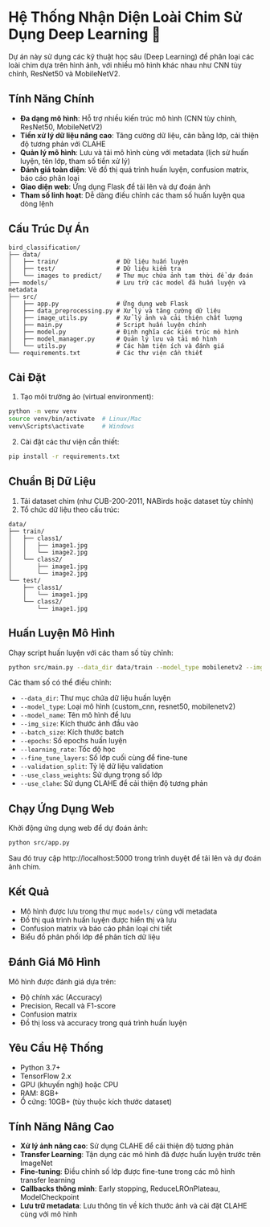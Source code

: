 # Hệ Thống Nhận Diện Loài Chim Sử Dụng Deep Learning 🦜

Dự án này sử dụng các kỹ thuật học sâu (Deep Learning) để phân loại các loài chim dựa trên hình ảnh, với nhiều mô hình khác nhau như CNN tùy chỉnh, ResNet50 và MobileNetV2.

## Tính Năng Chính

- **Đa dạng mô hình**: Hỗ trợ nhiều kiến trúc mô hình (CNN tùy chỉnh, ResNet50, MobileNetV2)
- **Tiền xử lý dữ liệu nâng cao**: Tăng cường dữ liệu, cân bằng lớp, cải thiện độ tương phản với CLAHE
- **Quản lý mô hình**: Lưu và tải mô hình cùng với metadata (lịch sử huấn luyện, tên lớp, tham số tiền xử lý)
- **Đánh giá toàn diện**: Vẽ đồ thị quá trình huấn luyện, confusion matrix, báo cáo phân loại
- **Giao diện web**: Ứng dụng Flask để tải lên và dự đoán ảnh
- **Tham số linh hoạt**: Dễ dàng điều chỉnh các tham số huấn luyện qua dòng lệnh

## Cấu Trúc Dự Án

```
bird_classification/
├── data/
│   ├── train/                # Dữ liệu huấn luyện
│   ├── test/                 # Dữ liệu kiểm tra
│   └── images to predict/    # Thư mục chứa ảnh tạm thời để dự đoán
├── models/                   # Lưu trữ các model đã huấn luyện và metadata
├── src/
│   ├── app.py                # Ứng dụng web Flask
│   ├── data_preprocessing.py # Xử lý và tăng cường dữ liệu
│   ├── image_utils.py        # Xử lý ảnh và cải thiện chất lượng
│   ├── main.py               # Script huấn luyện chính
│   ├── model.py              # Định nghĩa các kiến trúc mô hình
│   ├── model_manager.py      # Quản lý lưu và tải mô hình
│   └── utils.py              # Các hàm tiện ích và đánh giá
└── requirements.txt          # Các thư viện cần thiết
```

## Cài Đặt

1. Tạo môi trường ảo (virtual environment):
```bash
python -m venv venv
source venv/bin/activate  # Linux/Mac
venv\Scripts\activate     # Windows
```

2. Cài đặt các thư viện cần thiết:
```bash
pip install -r requirements.txt
```

## Chuẩn Bị Dữ Liệu

1. Tải dataset chim (như CUB-200-2011, NABirds hoặc dataset tùy chỉnh)
2. Tổ chức dữ liệu theo cấu trúc:
```
data/
├── train/
│   ├── class1/
│   │   ├── image1.jpg
│   │   └── image2.jpg
│   └── class2/
│       ├── image1.jpg
│       └── image2.jpg
└── test/
    ├── class1/
    │   └── image1.jpg
    └── class2/
        └── image1.jpg
```

## Huấn Luyện Mô Hình

Chạy script huấn luyện với các tham số tùy chỉnh:

```bash
python src/main.py --data_dir data/train --model_type mobilenetv2 --img_size 224 --batch_size 32 --epochs 30
```

Các tham số có thể điều chỉnh:

- `--data_dir`: Thư mục chứa dữ liệu huấn luyện
- `--model_type`: Loại mô hình (custom_cnn, resnet50, mobilenetv2)
- `--model_name`: Tên mô hình để lưu
- `--img_size`: Kích thước ảnh đầu vào
- `--batch_size`: Kích thước batch
- `--epochs`: Số epochs huấn luyện
- `--learning_rate`: Tốc độ học
- `--fine_tune_layers`: Số lớp cuối cùng để fine-tune
- `--validation_split`: Tỷ lệ dữ liệu validation
- `--use_class_weights`: Sử dụng trọng số lớp
- `--use_clahe`: Sử dụng CLAHE để cải thiện độ tương phản

## Chạy Ứng Dụng Web

Khởi động ứng dụng web để dự đoán ảnh:

```bash
python src/app.py
```

Sau đó truy cập http://localhost:5000 trong trình duyệt để tải lên và dự đoán ảnh chim.

## Kết Quả

- Mô hình được lưu trong thư mục `models/` cùng với metadata
- Đồ thị quá trình huấn luyện được hiển thị và lưu
- Confusion matrix và báo cáo phân loại chi tiết
- Biểu đồ phân phối lớp để phân tích dữ liệu

## Đánh Giá Mô Hình

Mô hình được đánh giá dựa trên:
- Độ chính xác (Accuracy)
- Precision, Recall và F1-score
- Confusion matrix
- Đồ thị loss và accuracy trong quá trình huấn luyện

## Yêu Cầu Hệ Thống

- Python 3.7+
- TensorFlow 2.x
- GPU (khuyến nghị) hoặc CPU
- RAM: 8GB+
- Ổ cứng: 10GB+ (tùy thuộc kích thước dataset)

## Tính Năng Nâng Cao

- **Xử lý ảnh nâng cao**: Sử dụng CLAHE để cải thiện độ tương phản
- **Transfer Learning**: Tận dụng các mô hình đã được huấn luyện trước trên ImageNet
- **Fine-tuning**: Điều chỉnh số lớp được fine-tune trong các mô hình transfer learning
- **Callbacks thông minh**: Early stopping, ReduceLROnPlateau, ModelCheckpoint
- **Lưu trữ metadata**: Lưu thông tin về kích thước ảnh và cài đặt CLAHE cùng với mô hình
